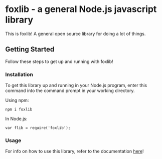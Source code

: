 ﻿# foxlib - a general Node.js javascript library

This is foxlib! A general open source library for doing a lot of things.

## Getting Started

Follow these steps to get up and running with foxlib!

### Installation

To get this library up and running in your Node.js program, enter this command into the command prompt in your working directory.

Using npm:
```
npm i foxlib
```

In Node.js:
```
var flib = require('foxlib');
```

### Usage

For info on how to use this library, refer to the documentation [here](./Documentation/index.md)!